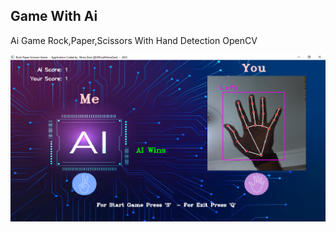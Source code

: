 ## Game With Ai

Ai Game Rock,Paper,Scissors With Hand Detection OpenCV

![App Screenshot](https://github.com/NimaZare/AI/blob/main/AiGame-HandDetection/game.png?raw=true)
